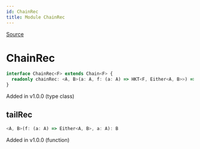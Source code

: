 ```yaml
---
id: ChainRec
title: Module ChainRec
---
```


[Source](https://github.com/gcanti/fp-ts/blob/master/src/ChainRec.ts)

# ChainRec

```ts
interface ChainRec<F> extends Chain<F> {
  readonly chainRec: <A, B>(a: A, f: (a: A) => HKT<F, Either<A, B>>) => HKT<F, B>
}
```

Added in v1.0.0 (type class)

## tailRec

```ts
<A, B>(f: (a: A) => Either<A, B>, a: A): B
```

Added in v1.0.0 (function)
